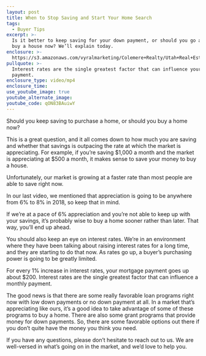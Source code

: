 ```yaml
---
layout: post
title: When to Stop Saving and Start Your Home Search
tags:
  - Buyer Tips
excerpt: >-
  Is it better to keep saving for your down payment, or should you go ahead and
  buy a house now? We’ll explain today.
enclosure: >-
  https://s3.amazonaws.com/vyralmarketing/Colemere+Realty/Utah+Real+Estate+Buy+or+Save.mp4
pullquote: >-
  Interest rates are the single greatest factor that can influence your monthly
  payment.
enclosure_type: video/mp4
enclosure_time:
use_youtube_image: true
youtube_alternate_image:
youtube_code: qON83BAuiwY
---
```


Should you keep saving to purchase a home, or should you buy a home now?&nbsp;

This is a great question, and it all comes down to how much you are saving and whether that savings is outpacing the rate at which the market is appreciating. For example, if you’re saving $1,000 a month and the market is appreciating at $500 a month, it makes sense to save your money to buy a house.&nbsp;

Unfortunately, our market is growing at a faster rate than most people are able to save right now.&nbsp;

In our last video, we mentioned that appreciation is going to be anywhere from 6% to 8% in 2018, so keep that in mind.&nbsp;

If we’re at a pace of 6% appreciation and you’re not able to keep up with your savings, it’s probably wise to buy a home sooner rather than later. That way, you’ll end up ahead.&nbsp;

You should also keep an eye on interest rates. We’re in an environment where they have been talking about raising interest rates for a long time, and they are starting to do that now. As rates go up, a buyer’s purchasing power is going to be greatly limited.&nbsp;

For every 1% increase in interest rates, your mortgage payment goes up about $200. Interest rates are the single greatest factor that can influence a monthly payment.&nbsp;

The good news is that there are some really favorable loan programs right now with low down payments or no down payment at all. In a market that’s appreciating like ours, it’s a good idea to take advantage of some of these programs to buy a home. There are also some grant programs that provide money for down payments. So, there are some favorable options out there if you don’t quite have the money you think you need.&nbsp;

If you have any questions, please don’t hesitate to reach out to us. We are well-versed in what’s going on in the market, and we’d love to help you.&nbsp;<br>&nbsp;